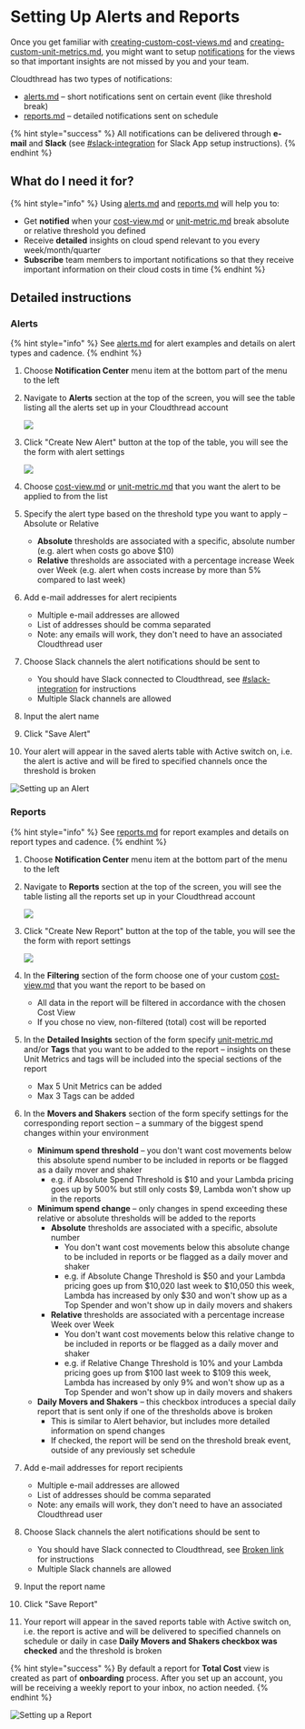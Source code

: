 # Setting Up Alerts and Reports

Once you get familiar with [creating-custom-cost-views.md](creating-custom-cost-views.md "mention") and [creating-custom-unit-metrics.md](creating-custom-unit-metrics.md "mention"), you might want to setup [notifications](../../fundamentals/notifications/ "mention") for the views so that important insights are not missed by you and your team.

Cloudthread has two types of notifications:

* [alerts.md](../../fundamentals/notifications/alerts.md "mention") – short notifications sent on certain event (like threshold break)
* [reports.md](../../fundamentals/notifications/reports.md "mention") – detailed notifications sent on schedule

{% hint style="success" %}
All notifications can be delivered through **e-mail** and **Slack** (see [#slack-integration](../../fundamentals/settings/slack-integration.md#slack-integration "mention") for Slack App setup instructions).
{% endhint %}

## What do I need it for? <a href="#what-do-i-need-it-for" id="what-do-i-need-it-for"></a>

{% hint style="info" %}
Using [alerts.md](../../fundamentals/notifications/alerts.md "mention") and [reports.md](../../fundamentals/notifications/reports.md "mention") will help you to:

* Get **notified** when your [cost-view.md](../../fundamentals/cost-transparency/key-concepts/cost-view.md "mention") or [unit-metric.md](../../fundamentals/unit-metrics/key-concepts/unit-metric.md "mention") break absolute or relative threshold you defined
* Receive **detailed** insights on cloud spend relevant to you every week/month/quarter
* **Subscribe** team members to important notifications so that they receive important information on their cloud costs in time
{% endhint %}

## Detailed instructions <a href="#detailed-instructions" id="detailed-instructions"></a>

### Alerts

{% hint style="info" %}
See [alerts.md](../../fundamentals/notifications/alerts.md "mention") for alert examples and details on alert types and cadence.
{% endhint %}

1. Choose **Notification Center** menu item at the bottom part of the menu to the left
2.  Navigate to **Alerts** section at the top of the screen, you will see the table listing all the alerts set up in your Cloudthread account

    ![](../../.gitbook/assets/setting-up-alerts-and-reports-1-alerts-table.png)
3.  Click "Create New Alert" button at the top of the table, you will see the the form with alert settings

    ![](<../../.gitbook/assets/image (20).png>)
4. Choose [cost-view.md](../../fundamentals/cost-transparency/key-concepts/cost-view.md "mention") or [unit-metric.md](../../fundamentals/unit-metrics/key-concepts/unit-metric.md "mention") that you want the alert to be applied to from the list
5. Specify the alert type based on the threshold type you want to apply – Absolute or Relative
   * **Absolute** thresholds are associated with a specific, absolute number (e.g. alert when costs go above $10)
   * **Relative** thresholds are associated with a percentage increase Week over Week (e.g. alert when costs increase by more than 5% compared to last week)
6. Add e-mail addresses for alert recipients
   * Multiple e-mail addresses are allowed
   * List of addresses should be comma separated
   * Note: any emails will work, they don't need to have an associated Cloudthread user
7. Choose Slack channels the alert notifications should be sent to
   * You should have Slack connected to Cloudthread, see [#slack-integration](../../fundamentals/settings/slack-integration.md#slack-integration "mention") for instructions
   * Multiple Slack channels are allowed
8. Input the alert name
9. Click "Save Alert"
10. Your alert will appear in the saved alerts table with Active switch on, i.e. the alert is active and will be fired to specified channels once the threshold is broken

![Setting up an Alert](../../.gitbook/assets/setting-up-alerts-and-reports-3-alerts-demo.gif)

### Reports

{% hint style="info" %}
See [reports.md](../../fundamentals/notifications/reports.md "mention") for report examples and details on report types and cadence.
{% endhint %}

1. Choose **Notification Center** menu item at the bottom part of the menu to the left
2.  Navigate to **Reports** section at the top of the screen, you will see the table listing all the reports set up in your Cloudthread account

    ![](<../../.gitbook/assets/image (10).png>)
3.  Click "Create New Report" button at the top of the table, you will see the the form with report settings

    ![](<../../.gitbook/assets/image (14).png>)
4. In the **Filtering** section of the form choose one of your custom [cost-view.md](../../fundamentals/cost-transparency/key-concepts/cost-view.md "mention") that you want the report to be based on
   * All data in the report will be filtered in accordance with the chosen Cost View
   * If you chose no view, non-filtered (total) cost will be reported
5. In the **Detailed Insights** section of the form specify [unit-metric.md](../../fundamentals/unit-metrics/key-concepts/unit-metric.md "mention") and/or **Tags** that you want to be added to the report – insights on these Unit Metrics and tags will be included into the special sections of the report
   * Max 5 Unit Metrics can be added
   * Max 3 Tags can be added
6. In the **Movers and Shakers** section of the form specify settings for the corresponding report section – a summary of the biggest spend changes within your environment
   * **Minimum spend threshold** – you don't want cost movements below this absolute spend number to be included in reports or be flagged as a daily mover and shaker
     * e.g. if Absolute Spend Threshold is $10 and your Lambda pricing goes up by 500% but still only costs $9, Lambda won't show up in the reports
   * **Minimum spend change** – only changes in spend exceeding these relative or absolute thresholds will be added to the reports
     * **Absolute** thresholds are associated with a specific, absolute number
       * You don't want cost movements below this absolute change to be included in reports or be flagged as a daily mover and shaker
       * e.g. if Absolute Change Threshold is $50 and your Lambda pricing goes up from $10,020 last week to $10,050 this week, Lambda has increased by only $30 and won't show up as a Top Spender and won't show up in daily movers and shakers
     * **Relative** thresholds are associated with a percentage increase Week over Week
       * You don't want cost movements below this relative change to be included in reports or be flagged as a daily mover and shaker
       * e.g. if Relative Change Threshold is 10% and your Lambda pricing goes up from $100 last week to $109 this week, Lambda has increased by only 9% and won't show up as a Top Spender and won't show up in daily movers and shakers
   * **Daily Movers and Shakers** – this checkbox introduces a special daily report that is sent only if one of the thresholds above is broken
     * This is similar to Alert behavior, but includes more detailed information on spend changes
     * If checked, the report will be send on the threshold break event, outside of any previously set schedule
7. Add e-mail addresses for report recipients
   * Multiple e-mail addresses are allowed
   * List of addresses should be comma separated
   * Note: any emails will work, they don't need to have an associated Cloudthread user
8. Choose Slack channels the alert notifications should be sent to
   * You should have Slack connected to Cloudthread, see [Broken link](broken-reference "mention") for instructions
   * Multiple Slack channels are allowed
9. Input the report name
10. Click "Save Report"
11. Your report will appear in the saved reports table with Active switch on, i.e. the report is active and will be delivered to specified channels on schedule or daily in case **Daily Movers and Shakers checkbox was checked** and the threshold is broken

{% hint style="success" %}
By default a report for **Total Cost** view is created as part of **onboarding** process. After you set up an account, you will be receiving a weekly report to your inbox, no action needed.
{% endhint %}

![Setting up a Report](../../.gitbook/assets/setting-up-alerts-and-reports-6-reports-demo.gif)
